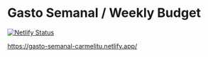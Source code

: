 # Gasto Semanal / Weekly Budget

[![Netlify Status](https://api.netlify.com/api/v1/badges/91002b60-9bf2-4b8b-82a3-6ab55b4a59e3/deploy-status)](https://app.netlify.com/sites/gasto-semanal-carmelitu/deploys)

https://gasto-semanal-carmelitu.netlify.app/

